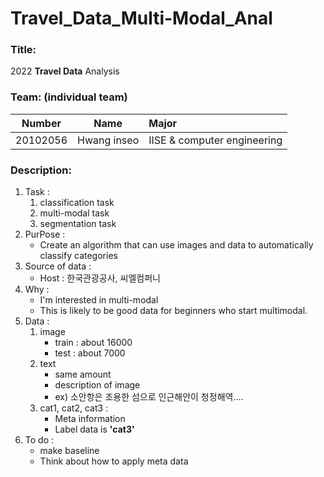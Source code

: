 # Travel_Data_Multi-Modal_Anal

### Title:
2022 **Travel Data** Analysis

### Team: (**individual team**)
| Number        | Name          | Major        |
| ------------- |:-------------:|:-------------|
| 20102056      | Hwang inseo   | IISE & computer engineering         |

### Description:
1. Task :
    1. classification task
    1. multi-modal task
    1. segmentation task
2. PurPose :
    - Create an algorithm that can use images and data to automatically classify categories
3. Source of data :
    - Host : 한국관광공사, 씨엘컴퍼니
4. Why :
    - I'm interested in multi-modal
    - This is likely to be good data for beginners who start multimodal.
5. Data : 
    1. image
        - train : about 16000
        - test : about 7000
    1. text
        - same amount
        - description of image
        - ex) 소안항은 조용한 섬으로 인근해안이 청정해역....
    1. cat1, cat2, cat3 :
        - Meta information
        - Label data is **'cat3'**
6. To do :
    - make baseline
    - Think about how to apply meta data
